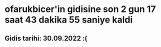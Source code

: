 # ofarukbicer'in gidisine son 2 gun 17 saat 43 dakika 55 saniye kaldi

## Gidis tarihi: 30.09.2022 :(